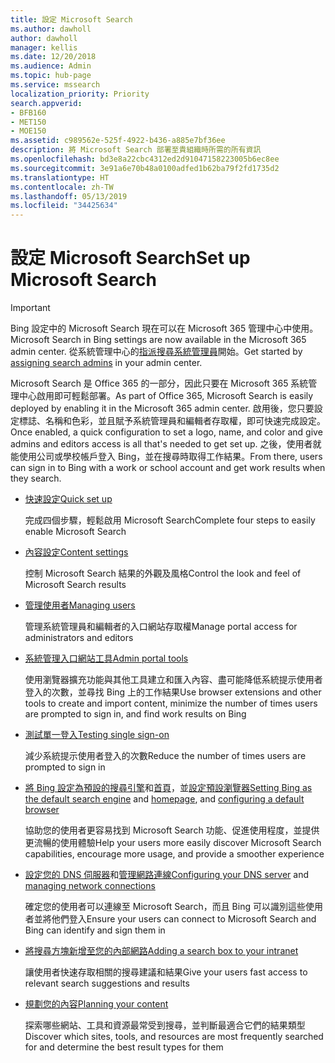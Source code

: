```yaml
---
title: 設定 Microsoft Search
ms.author: dawholl
author: dawholl
manager: kellis
ms.date: 12/20/2018
ms.audience: Admin
ms.topic: hub-page
ms.service: mssearch
localization_priority: Priority
search.appverid:
- BFB160
- MET150
- MOE150
ms.assetid: c989562e-525f-4922-b436-a885e7bf36ee
description: 將 Microsoft Search 部署至貴組織時所需的所有資訊
ms.openlocfilehash: bd3e8a22cbc4312ed2d91047158223005b6ec8ee
ms.sourcegitcommit: 3e91a6e70b48a0100adfed1b62ba79f2fd1735d2
ms.translationtype: HT
ms.contentlocale: zh-TW
ms.lasthandoff: 05/13/2019
ms.locfileid: "34425634"
---
```

# <a name="set-up-microsoft-search"></a><span data-ttu-id="0f6b4-103">設定 Microsoft Search</span><span class="sxs-lookup"><span data-stu-id="0f6b4-103">Set up Microsoft Search</span></span>

> [!IMPORTANT]
> <span data-ttu-id="0f6b4-104">Bing 設定中的 Microsoft Search 現在可以在 Microsoft 365 管理中心中使用。</span><span class="sxs-lookup"><span data-stu-id="0f6b4-104">Microsoft Search in Bing settings are now available in the Microsoft 365 admin center.</span></span> <span data-ttu-id="0f6b4-105">從系統管理中心的[指派搜尋系統管理員](https://docs.microsoft.com/zh-TW/microsoftsearch/setup-microsoft-search#step-2-assign-search-admin-and-search-editor)開始。</span><span class="sxs-lookup"><span data-stu-id="0f6b4-105">Get started by [assigning search admins](https://docs.microsoft.com/en-us/microsoftsearch/setup-microsoft-search#step-2-assign-search-admin-and-search-editor) in your admin center.</span></span>
    
<span data-ttu-id="0f6b4-106">Microsoft Search 是 Office 365 的一部分，因此只要在 Microsoft 365 系統管理中心啟用即可輕鬆部署。</span><span class="sxs-lookup"><span data-stu-id="0f6b4-106">As part of Office 365, Microsoft Search is easily deployed by enabling it in the Microsoft 365 admin center.</span></span> <span data-ttu-id="0f6b4-107">啟用後，您只要設定標誌、名稱和色彩，並且賦予系統管理員和編輯者存取權，即可快速完成設定。</span><span class="sxs-lookup"><span data-stu-id="0f6b4-107">Once enabled, a quick configuration to set a logo, name, and color and give admins and editors access is all that's needed to get set up.</span></span> <span data-ttu-id="0f6b4-108">之後，使用者就能使用公司或學校帳戶登入 Bing，並在搜尋時取得工作結果。</span><span class="sxs-lookup"><span data-stu-id="0f6b4-108">From there, users can sign in to Bing with a work or school account and get work results when they search.</span></span>

- [<span data-ttu-id="0f6b4-109">快速設定</span><span class="sxs-lookup"><span data-stu-id="0f6b4-109">Quick set up</span></span>](quick-set-up.md)
    
    <span data-ttu-id="0f6b4-110">完成四個步驟，輕鬆啟用 Microsoft Search</span><span class="sxs-lookup"><span data-stu-id="0f6b4-110">Complete four steps to easily enable Microsoft Search</span></span>

- [<span data-ttu-id="0f6b4-111">內容設定</span><span class="sxs-lookup"><span data-stu-id="0f6b4-111">Content settings</span></span>](content-settings.md)
    
    <span data-ttu-id="0f6b4-112">控制 Microsoft Search 結果的外觀及風格</span><span class="sxs-lookup"><span data-stu-id="0f6b4-112">Control the look and feel of Microsoft Search results</span></span>
    
- [<span data-ttu-id="0f6b4-113">管理使用者</span><span class="sxs-lookup"><span data-stu-id="0f6b4-113">Managing users</span></span>](add-users.md)
    
    <span data-ttu-id="0f6b4-114">管理系統管理員和編輯者的入口網站存取權</span><span class="sxs-lookup"><span data-stu-id="0f6b4-114">Manage portal access for administrators and editors</span></span>
    
- [<span data-ttu-id="0f6b4-115">系統管理入口網站工具</span><span class="sxs-lookup"><span data-stu-id="0f6b4-115">Admin portal tools</span></span>](admin-portal-tools.md)
    
    <span data-ttu-id="0f6b4-116">使用瀏覽器擴充功能與其他工具建立和匯入內容、盡可能降低系統提示使用者登入的次數，並尋找 Bing 上的工作結果</span><span class="sxs-lookup"><span data-stu-id="0f6b4-116">Use browser extensions and other tools to create and import content, minimize the number of times users are prompted to sign in, and find work results on Bing</span></span>
    
- [<span data-ttu-id="0f6b4-117">測試單一登入</span><span class="sxs-lookup"><span data-stu-id="0f6b4-117">Testing single sign-on</span></span>](test-single-sign-on.md)
    
    <span data-ttu-id="0f6b4-118">減少系統提示使用者登入的次數</span><span class="sxs-lookup"><span data-stu-id="0f6b4-118">Reduce the number of times users are prompted to sign in</span></span>
    
- <span data-ttu-id="0f6b4-119">[將 Bing 設定為預設的搜尋引擎](set-default-search-engine.md)和[首頁](set-default-homepage.md)，並[設定預設瀏覽器](set-default-browser.md)</span><span class="sxs-lookup"><span data-stu-id="0f6b4-119">[Setting Bing as the default search engine](set-default-search-engine.md) and [homepage](set-default-homepage.md), and [configuring a default browser](set-default-browser.md)</span></span>
    
    <span data-ttu-id="0f6b4-120">協助您的使用者更容易找到 Microsoft Search 功能、促進使用程度，並提供更流暢的使用體驗</span><span class="sxs-lookup"><span data-stu-id="0f6b4-120">Help your users more easily discover Microsoft Search capabilities, encourage more usage, and provide a smoother experience</span></span>
    
- <span data-ttu-id="0f6b4-121">[設定您的 DNS 伺服器](advanced-dns-configuration.md)和[管理網路連線](manage-network-connections.md)</span><span class="sxs-lookup"><span data-stu-id="0f6b4-121">[Configuring your DNS server](advanced-dns-configuration.md) and [managing network connections](manage-network-connections.md)</span></span>
    
    <span data-ttu-id="0f6b4-122">確定您的使用者可以連線至 Microsoft Search，而且 Bing 可以識別這些使用者並將他們登入</span><span class="sxs-lookup"><span data-stu-id="0f6b4-122">Ensure your users can connect to Microsoft Search and Bing can identify and sign them in</span></span>

- [<span data-ttu-id="0f6b4-123">將搜尋方塊新增至您的內部網路</span><span class="sxs-lookup"><span data-stu-id="0f6b4-123">Adding a search box to your intranet</span></span>](add-a-search-box-to-your-intranet-site.md)

    <span data-ttu-id="0f6b4-124">讓使用者快速存取相關的搜尋建議和結果</span><span class="sxs-lookup"><span data-stu-id="0f6b4-124">Give your users fast access to relevant search suggestions and results</span></span>

- [<span data-ttu-id="0f6b4-125">規劃您的內容</span><span class="sxs-lookup"><span data-stu-id="0f6b4-125">Planning your content</span></span>](plan-your-content.md)
    
    <span data-ttu-id="0f6b4-126">探索哪些網站、工具和資源最常受到搜尋，並判斷最適合它們的結果類型</span><span class="sxs-lookup"><span data-stu-id="0f6b4-126">Discover which sites, tools, and resources are most frequently searched for and determine the best result types for them</span></span>

  

